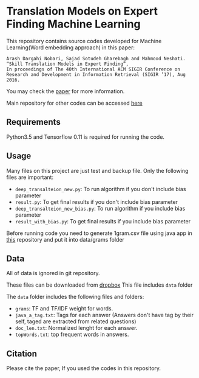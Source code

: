 # Translation Models on Expert Finding Machine Learning

This repository contains source codes developed for Machine Learning(Word embedding approach) in this paper:

	Arash Dargahi Nobari, Sajad Sotudeh Gharebagh and Mahmood Neshati. “Skill Translation Models in Expert Finding”,
	In proceedings of The 40th International ACM SIGIR Conference on Research and Development in Information Retrieval (SIGIR ’17), Aug 2016.

You may check the [paper](http://arashdargahi.com/to_be_added) for more information.

Main repository for other codes can be accessed [here](https://github.com/arashdn/sof-expert-finding)


## Requirements

Python3.5 and Tensorflow 0.11 is required for running the code.


## Usage
Many files on this project are just test and backup file. Only the following files are important:
- `deep_transalteion_new.py`: To run algorithm if you don't include bias parameter
- `result.py`: To get final results if you don't include bias parameter
- `deep_transalteion_new_bias.py`: To run algorithm if you include bias parameter
- `result_with_bias.py`: To get final results if you include bias parameter

Before running code you need to generate 1gram.csv file using java app in [this](https://github.com/arashdn/sof-expert-finding) repository and put it into data/grams folder

## Data

All of data is ignored in git repository.

These files can be downloaded from [dropbox](https://www.dropbox.com/s/h3wq1ppdfgq3obu/data_python.zip) This file includes `data` folder

The `data` folder includes the following files and folders:

- `grams`: TF and TF/IDF weight for words.
- `java_a_tag.txt`: Tags for each answer (Answers don't have tag by their self, taged are extracted from related questions)
- `doc_len.txt`: Normalized lenght for each answer.
- `topWords.txt`: top frequent words in answers.


## Citation

Please cite the paper, If you used the codes in this repository.

```

```
